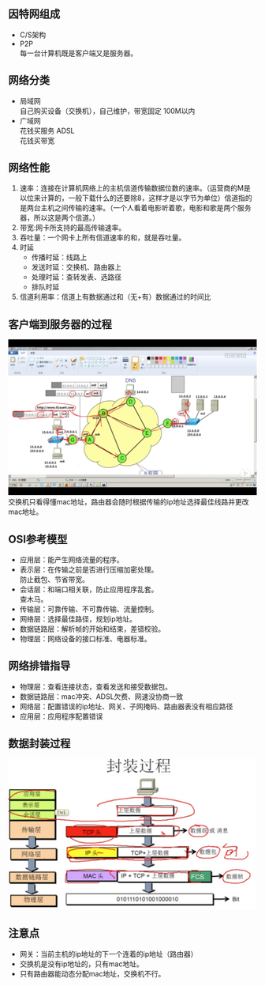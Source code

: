 ## 因特网组成
- C/S架构
- P2P<br>
  每一台计算机既是客户端又是服务器。

## 网络分类
- 局域网<br>
  自己购买设备（交换机），自己维护，带宽固定 100M以内
- 广域网<br>
  花钱买服务 ADSL<br>
  花钱买带宽

## 网络性能
1. 速率：连接在计算机网络上的主机信道传输数据位数的速率。（运营商的M是以位来计算的，一般下载什么的还要除8，这样才是以字节为单位）信道指的是两台主机之间传输的速率。（一个人看着电影听着歌，电影和歌是两个服务器，所以这是两个信道。）
2. 带宽:网卡所支持的最高传输速率。
3. 吞吐量：一个网卡上所有信道速率的和，就是吞吐量。
4. 时延
   - 传播时延：线路上
   - 发送时延：交换机、路由器上
   - 处理时延：查转发表、选路径
   - 排队时延
5. 信道利用率：信道上有数据通过和（无+有）数据通过的时间比

## 客户端到服务器的过程
![客户端->服务器](/截图/截屏2020-03-0200.26.26.png)
交换机只看得懂mac地址，路由器会随时根据传输的ip地址选择最佳线路并更改mac地址。

## OSI参考模型
- 应用层：能产生网络流量的程序。
- 表示层：在传输之前是否进行压缩加密处理。<br>防止截包、节省带宽。
- 会话层：和端口相关联，防止应用程序乱套。<br>查木马。
- 传输层：可靠传输、不可靠传输、流量控制。
- 网络层：选择最佳路径，规划ip地址。
- 数据链路层：解析帧的开始和结束，差错校验。
- 物理层：网络设备的接口标准、电器标准。

## 网络排错指导
- 物理层：查看连接状态，查看发送和接受数据包。
- 数据链路层：mac冲突、ADSL欠费、网速没协商一致
- 网络层：配置错误的ip地址、网关、子网掩码、路由器表没有相应路径
- 应用层：应用程序配置错误
  
## 数据封装过程
![各层之间](/截图/截屏2020-03-0321.39.03.png)

## 注意点
- 网关：当前主机的ip地址的下一个连着的ip地址（路由器）
- 交换机是没有ip地址的，只有mac地址。
- 只有路由器能动态分配mac地址，交换机不行。

